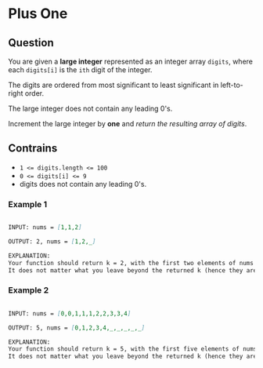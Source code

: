 # Plus One

## Question

You are given a **large integer** represented as an integer array ```digits```, where each ```digits[i]``` is the ```ith``` digit of the integer.

The digits are ordered from most significant to least significant in left-to-right order.

The large integer does not contain any leading 0's.

Increment the large integer by **one** and _return the resulting array of digits_.

## Contrains

- ```1 <= digits.length <= 100```
- ```0 <= digits[i] <= 9```
- digits does not contain any leading 0's.

### Example 1

```markdown

INPUT: nums = [1,1,2]

OUTPUT: 2, nums = [1,2,_]

EXPLANATION:
Your function should return k = 2, with the first two elements of nums being 1 and 2 respectively.
It does not matter what you leave beyond the returned k (hence they are underscores).
```

### Example 2

```markdown

INPUT: nums = [0,0,1,1,1,2,2,3,3,4]

OUTPUT: 5, nums = [0,1,2,3,4,_,_,_,_,_]

EXPLANATION:
Your function should return k = 5, with the first five elements of nums being 0, 1, 2, 3, and 4 respectively.
It does not matter what you leave beyond the returned k (hence they are underscores).
```
